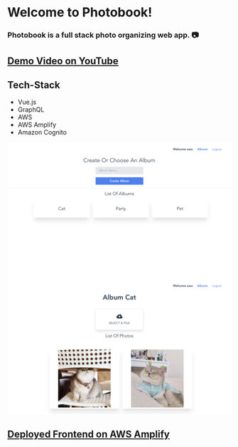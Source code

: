 # Welcome to Photobook!

<h3>Photobook is a full stack photo organizing web app. 📷</h3>

## <a href="https://youtu.be/UTkim0GM57k"> Demo Video on YouTube </a>

## Tech-Stack
- Vue.js
- GraphQL
- AWS
- AWS Amplify
- Amazon Cognito

<img src="/src/assets/album.png" width="800">

<img src="/src/assets/upload.png" width="800">


## <a href="https://master.d372izwpopfahw.amplifyapp.com/"> Deployed Frontend on AWS Amplify</a>

